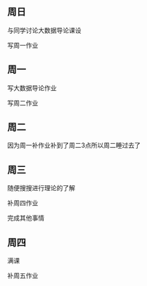 ## 周日

与同学讨论大数据导论课设

写周一作业

## 周一

写大数据导论作业

写周二作业

## 周二

因为周一补作业补到了周二3点所以周二睡过去了

## 周三

随便搜搜进行理论的了解

补周四作业

完成其他事情

## 周四

满课

补周五作业

